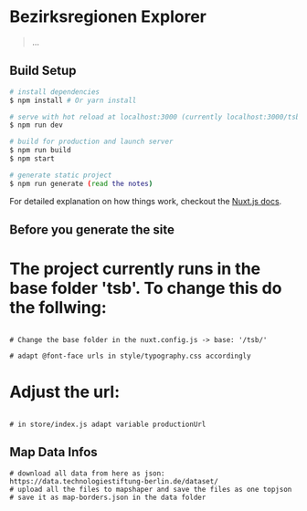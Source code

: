 # Bezirksregionen Explorer

> ...

## Build Setup

``` bash
# install dependencies
$ npm install # Or yarn install

# serve with hot reload at localhost:3000 (currently localhost:3000/tsb)
$ npm run dev

# build for production and launch server
$ npm run build
$ npm start

# generate static project
$ npm run generate (read the notes)
```

For detailed explanation on how things work, checkout the [Nuxt.js docs](https://github.com/nuxt/nuxt.js).


## Before you generate the site

# The project currently runs in the base folder 'tsb'. To change this do the follwing:

```

# Change the base folder in the nuxt.config.js -> base: '/tsb/'

# adapt @font-face urls in style/typography.css accordingly

```

# Adjust the url:

```

# in store/index.js adapt variable productionUrl 

```


## Map Data Infos

```
# download all data from here as json: https://data.technologiestiftung-berlin.de/dataset/
# upload all the files to mapshaper and save the files as one topjson
# save it as map-borders.json in the data folder
```

